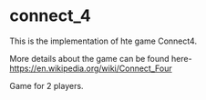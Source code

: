# connect_4
This is the implementation of hte game Connect4.

More details about the game can be found here-https://en.wikipedia.org/wiki/Connect_Four

Game for 2 players.
